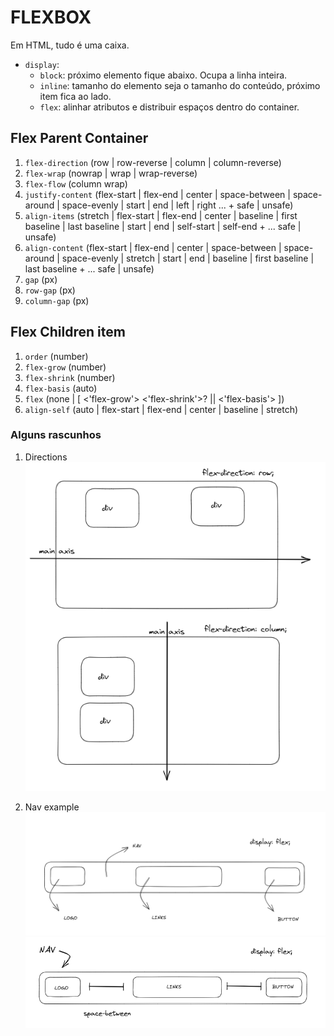 # FLEXBOX

Em HTML, tudo é uma caixa.

- `display`:
    - `block`: próximo elemento fique abaixo. Ocupa a linha inteira.
    - `inline`: tamanho do elemento seja o tamanho do conteúdo, próximo item fica ao lado.
    - `flex`: alinhar atributos e distribuir espaços dentro do container.


## Flex Parent Container

1. `flex-direction` (row | row-reverse | column | column-reverse)
2. `flex-wrap` (nowrap | wrap | wrap-reverse)
3. `flex-flow` (column wrap)
4. `justify-content` (flex-start | flex-end | center | space-between | space-around | space-evenly | start | end | left | right ... + safe | unsafe)
5. `align-items` (stretch | flex-start | flex-end | center | baseline | first baseline | last baseline | start | end | self-start | self-end + ... safe | unsafe)
6. `align-content` (flex-start | flex-end | center | space-between | space-around | space-evenly | stretch | start | end | baseline | first baseline | last baseline + ... safe | unsafe)
7. `gap` (px)
8. `row-gap` (px)
9. `column-gap` (px)

## Flex Children item

1. `order` (number)
2. `flex-grow` (number)
3. `flex-shrink` (number)
4. `flex-basis` (auto)
5. `flex` (none | [ <'flex-grow'> <'flex-shrink'>? || <'flex-basis'> ])
6. `align-self` (auto | flex-start | flex-end | center | baseline | stretch)


### Alguns rascunhos

1. Directions
![alt text](./img/flex-directions.png)

2. Nav example
![alt text](./img/layoutflex.png)
![alt text](./img/space.png)

